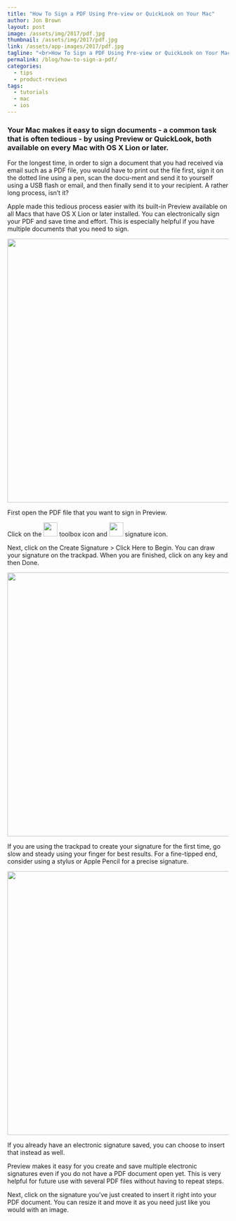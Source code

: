 ```yaml
---
title: "How To Sign a PDF Using Pre-view or QuickLook on Your Mac"
author: Jon Brown
layout: post
image: /assets/img/2017/pdf.jpg
thumbnail: /assets/img/2017/pdf.jpg
link: /assets/app-images/2017/pdf.jpg
tagline: "<br>How To Sign a PDF Using Pre-view or QuickLook on Your Mac"
permalink: /blog/how-to-sign-a-pdf/
categories:
  - tips
  - product-reviews
tags:
  - tutorials
  - mac
  - ios
---
```

### Your Mac makes it easy to sign documents - a common task that is often tedious - by using Preview or QuickLook, both available on every Mac with OS X Lion or later.

For the longest time, in order to sign a document that you had received via email such as a PDF file, you would have to print out the file first, sign it on the dotted line using a pen, scan the docu-ment and send it to yourself using a USB flash or email, and then finally send it to your recipient. A rather long process, isn’t it?

Apple made this tedious process easier with its built-in Preview available on all Macs that have OS X Lion or later installed. You can electronically sign your PDF and save time and effort. This is especially helpful if you have multiple documents that you need to sign.

<img src="{{ site.site_cdn }}/assets/img/blog/2017/pdf/SignDoc_image_1.png" class="img-fluid rounded m-2" width="600" />

First open the PDF file that you want to sign in Preview. 

Click on the <img src="{{ site.site_cdn }}/assets/img/blog/2017/pdf/toolbox.png" width="32" />  toolbox icon and <img src="{{ site.site_cdn }}/assets/img/blog/2017/pdf/signature.png" width="32" />  signature icon.

Next, click on the Create Signature > Click Here to Begin. You can draw your signature on the trackpad. When you are finished, click on any key and then Done.

<img src="{{ site.site_cdn }}/assets/img/blog/2017/pdf/SignDoc_image_2.png" class="img-fluid rounded m-2" width="600" />

If you are using the trackpad to create your signature for the first time, go slow and steady using your finger for best results. For a fine-tipped end, consider using a stylus or Apple Pencil for a precise signature.

<img src="{{ site.site_cdn }}/assets/img/blog/2017/pdf/SignDoc_image_3.png" class="img-fluid rounded m-2" width="600" />

If you already have an electronic signature saved, you can choose to insert that instead as well.

Preview makes it easy for you create and save multiple electronic signatures even if you do not have a PDF document open yet. This is very helpful for future use with several PDF files without having to repeat steps.

Next, click on the signature you’ve just created to insert it right into your PDF document. You can resize it and move it as you need just like you would with an image.


